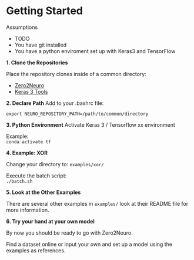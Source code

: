 # Getting Started

Assumptions
- TODO
- You have git installed
- You have a python enviroment set up with Keras3 and TensorFlow

**1. Clone the Repositories**

Place the repository clones inside of a common directory:
- [Zero2Neuro](https://github.com/Symbiotic-Computing-Laboratory/zero2neuro)
- [Keras 3 Tools](https://github.com/Symbiotic-Computing-Laboratory/keras3_tools)

**2. Declare Path**
Add to your .bashrc file:

`export NEURO_REPOSITORY_PATH=/path/to/common/directory`

**3. Python Environment**
Activate Keras 3 / Tensorflow xx environment

Example:  
`conda activate tf`

**4. Example: XOR**

Change your directory to: `examples/xor/`

Execute the batch script:  
`./batch.sh`

**5. Look at the Other Examples**

There are several other examples in `examples/` look at their README file for more information.

**6. Try your hand at your own model**

By now you should be ready to go with Zero2Neuro.  
  
Find a dataset online or input your own and set up a model using the examples as references. 
